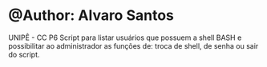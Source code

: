 # @Author: Alvaro Santos
UNIPÊ - CC P6
Script para listar  usuários que possuem a shell BASH e possibilitar ao administrador as funções de:
troca de shell, de senha ou sair do script.
